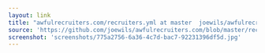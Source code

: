 ```yaml
---
layout: link
title: "awfulrecruiters.com/recruiters.yml at master  joewils/awfulrecruiters.com  GitHub"
source: 'https://github.com/joewils/awfulrecruiters.com/blob/master/recruiters.yml'
screenshot: 'screenshots/775a2756-6a36-4c7d-bac7-92231396df5d.jpg'
---
```


